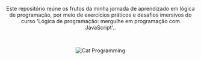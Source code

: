 <br><br>
<p align="center">Este repositório reúne os frutos da minha jornada de aprendizado em lógica de programação, por meio de exercícios práticos e desafios imersivos do curso 'Lógica de programação: mergulhe em programação com JavaScript'..</p>&nbsp;

<p align="center">
  <img src="https://media.giphy.com/media/vFKqnCdLPNOKc/giphy.gif" alt="Cat Programming">
</p>
